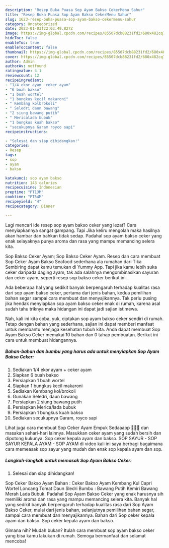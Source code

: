 ```yaml
---
description: "Resep Buka Puasa Sop Ayam Bakso CekerMenu Sahur"
title: "Resep Buka Puasa Sop Ayam Bakso CekerMenu Sahur"
slug: 1623-resep-buka-puasa-sop-ayam-bakso-cekermenu-sahur
category: Uncategorized
date: 2023-01-03T22:03:49.827Z
image: https://img-global.cpcdn.com/recipes/85507dcb88231fd2/680x482cq70/sop-ayam-bakso-ceker-foto-resep-utama.jpg
hideToc: false
enableToc: true
enableTocContent: false
thumbnail: https://img-global.cpcdn.com/recipes/85507dcb88231fd2/680x482cq70/sop-ayam-bakso-ceker-foto-resep-utama.jpg
cover: https://img-global.cpcdn.com/recipes/85507dcb88231fd2/680x482cq70/sop-ayam-bakso-ceker-foto-resep-utama.jpg
author: Admin
authorAv: notfound
ratingvalue: 4.1
reviewcount: 12
recipeingredient:
- "1/4 ekor ayam  ceker ayam"
- "6 buah bakso"
- "1 buah wortel"
- "1 bungkus kecil makaroni"
- " Kembang kolbrokoli"
- " Seledri daun bawang"
- "2 siung bawang putih"
- " Mericalada bubuk"
- "1 bungkus kuah bakso"
- "secukupnya Garam royco sapi"
recipeinstructions:

- "Selesai dan siap dihidangkan!"
categories:
- Resep
tags:
- sop
- ayam
- bakso

katakunci: sop ayam bakso 
nutrition: 143 calories
recipecuisine: Indonesian
preptime: "PT13M"
cooktime: "PT54M"
recipeyield: "4"
recipecategory: Dinner

---
```



Lagi mencari ide resep sop ayam bakso ceker yang lezat? Cara menyiapkannya sangat gampang. Tapi Jika keliru mengolah maka hasilnya akan hambar dan bahkan tidak sedap. Padahal sop ayam bakso ceker yang enak selayaknya punya aroma dan rasa yang mampu memancing selera kita.


Sop Bakso Ceker Ayam; Sop Bakso Ceker Ayam. Resep dan cara membuat Sop Ceker Ayam Bakso Seafood sederhana ala rumahan dari Tika Sembiring dapat kamu temukan di Yummy App. Tapi jika kamu lebih suka ceker daripada daging ayam, tak ada salahnya mengombinasikan sayuran dan ceker ayam, seperti resep sop bakso ceker berikut ini.

Ada beberapa hal yang sedikit banyak berpengaruh terhadap kualitas rasa dari sop ayam bakso ceker, pertama dari jenis bahan, kedua pemilihan bahan segar sampai cara membuat dan menyajikannya. Tak perlu pusing jika hendak menyiapkan sop ayam bakso ceker enak di rumah, karena asal sudah tahu triknya maka hidangan ini dapat jadi sajian istimewa.


Nah, kali ini kita coba, yuk, ciptakan sop ayam bakso ceker sendiri di rumah. Tetap dengan bahan yang sederhana, sajian ini dapat memberi manfaat untuk membantu menjaga kesehatan tubuh kita. Anda dapat membuat Sop Ayam Bakso Ceker memakai 10 bahan dan 0 tahap pembuatan. Berikut ini cara untuk membuat hidangannya.

<!--inarticleads1-->

##### Bahan-bahan dan bumbu yang harus ada untuk menyiapkan Sop Ayam Bakso Ceker:

1. Sediakan 1/4 ekor ayam + ceker ayam
1. Siapkan 6 buah bakso
1. Persiapkan 1 buah wortel
1. Siapkan 1 bungkus kecil makaroni
1. Sediakan  Kembang kol/brokoli
1. Gunakan  Seledri, daun bawang
1. Persiapkan 2 siung bawang putih
1. Persiapkan  Merica/lada bubuk
1. Persiapkan 1 bungkus kuah bakso
1. Sediakan secukupnya Garam, royco sapi


Lihat juga cara membuat Sop Ceker Ayam Empuk Sedaaapp 🤤🤤🤤 dan masakan sehari-hari lainnya. Masukkan ceker ayam yang sudah bersih dan dipotong kukunya. Sop ceker kepala ayam dan bakso. SOP SAYUR - SOP SAYUR KEPALA AYAM - SOP AYAM di video kali ini saya berbagi bagaimana cara memeasak sop sayur yang mudah dan enak sop kepala ayam dan sop. 

<!--inarticleads2-->

##### Langkah-langkah untuk memasak Sop Ayam Bakso Ceker:


1. Selesai dan siap dihidangkan!

Sop Ceker Bakso Ayam Bahan : Ceker Bakso Ayam Kembang Kul Capri Wortel Loncang Tomat Daun Sledri Bumbu : Bawang Putih Kemiri Bawang Merah Lada Bubuk. Padahal Sop Ayam Bakso Ceker yang enak harusnya sih memiliki aroma dan rasa yang mampu memancing selera kita. Banyak hal yang sedikit banyak berpengaruh terhadap kualitas rasa dari Sop Ayam Bakso Ceker, mulai dari jenis bahan, selanjutnya pemilihan bahan segar, sampai cara membuat dan menyajikannya. Bahan dari Sop ceker kepala ayam dan bakso. Sop ceker kepala ayam dan bakso. 

Gimana nih? Mudah bukan? Itulah cara membuat sop ayam bakso ceker yang bisa kamu lakukan di rumah. Semoga bermanfaat dan selamat mencoba!
